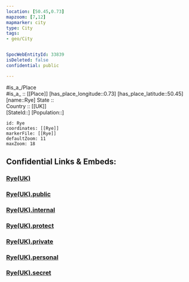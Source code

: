 ```yaml
---
location: [50.45,0.73] 
mapzoom: [7,12] 
mapmarker: city 
type: City
tags:
- geo/City


SpocWebEntityId: 33839
isDeleted: false
confidential: public

---
```

#is_a_/Place  
#is_a_ :: [[Place]] 
[has_place_longitude::0.73] 
[has_place_latitude::50.45] 
[name::Rye] 
State ::  
Country :: [[UK]]  
[StateId::] 
[Population::] 



```leaflet
id: Rye
coordinates: [[Rye]] 
markerFile: [[Rye]] 
defaultZoom: 11 
maxZoom: 18
```


## Confidential Links & Embeds: 

### [Rye(UK)](/_Standards/Earth/Continent/Europe/Europe~North/UK/City/Rye(UK).md) 

### [Rye(UK).public](/_public/Earth/Continent/Europe/Europe~North/UK/City/Rye(UK).public.md) 

### [Rye(UK).internal](/_internal/Earth/Continent/Europe/Europe~North/UK/City/Rye(UK).internal.md) 

### [Rye(UK).protect](/_protect/Earth/Continent/Europe/Europe~North/UK/City/Rye(UK).protect.md) 

### [Rye(UK).private](/_private/Earth/Continent/Europe/Europe~North/UK/City/Rye(UK).private.md) 

### [Rye(UK).personal](/_personal/Earth/Continent/Europe/Europe~North/UK/City/Rye(UK).personal.md) 

### [Rye(UK).secret](/_secret/Earth/Continent/Europe/Europe~North/UK/City/Rye(UK).secret.md)

